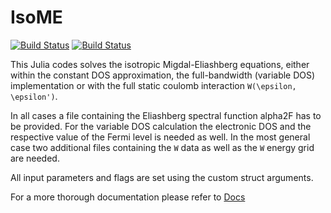 # IsoME

[![Build Status](https://github.com/cheil/IsoME.jl/actions/workflows/CI.yml/badge.svg?branch=main)](https://github.com/cheil/IsoME.jl/actions/workflows/CI.yml?query=branch%3Amain)
[![Build Status](https://ci.appveyor.com/api/projects/status/github/cheil/IsoME.jl?svg=true)](https://ci.appveyor.com/project/cheil/IsoME-jl)


This Julia codes solves the isotropic Migdal-Eliashberg equations, either within the constant DOS approximation, the full-bandwidth (variable DOS) implementation or with the full static coulomb interaction ``W(\epsilon, \epsilon')``.

In all cases a file containing the Eliashberg spectral function alpha2F has to be provided.
For the variable DOS calculation the electronic DOS and the respective value of the Fermi level is needed as well.
In the most general case two additional files containing the ``W`` data as well as the ``W`` energy grid are needed.

All input parameters and flags are set using the custom struct arguments.

For a more thorough documentation please refer to [Docs](https://cheil.github.io/IsoME.jl/)





